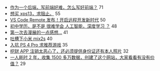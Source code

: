- [作为一个后端，写前端好难，怎么写好前端？](https://www.v2ex.com/t/560642) 71
- [想买 xps13，求阻止。](https://www.v2ex.com/t/560650) 55
- [VS Code Remote 发布！开启远程开发新时代](https://www.v2ex.com/t/560654) 50
- [初中学历，是不是 很难学会 人工智能，深度学习 ？](https://www.v2ex.com/t/560673) 48
- [第一次去漫展的一点感想...](https://www.v2ex.com/t/560706) 41
- [吐槽下小米 mix2s](https://www.v2ex.com/t/560665) 40
- [入坑 PS 4 Pro 求推荐游戏](https://www.v2ex.com/t/560652) 35
- [挖财 APP 注销太恶心了，还必须提供身份证还有本人照片](https://www.v2ex.com/t/560662) 32
- [一人耗时 2 年，收集 1500 多万数据，创建了这个网站，大家看看有没有价值？](https://www.v2ex.com/t/560751) 29